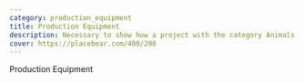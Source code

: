 ```yaml
---
category: production_equipment
title: Production Equipment
description: Necessary to show how a project with the category Animals is used
cover: https://placebear.com/400/200
---
```

Production Equipment
